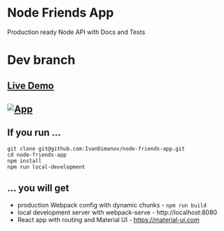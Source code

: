 # Node Friends App
Production ready Node API with Docs and Tests


# Dev branch


## [Live Demo](https://node-friends-app.now.sh)
## [![App](https://raw.githubusercontent.com/IvanDimanov/node-friends-app/master/image.png)](https://node-friends-app.now.sh)

## If you run ...
```
git clone git@github.com:IvanDimanov/node-friends-app.git
cd node-friends-app
npm install
npm run local-development
```

## ... you will get
- production Webpack config with dynamic chunks - `npm run build`
- local development server with webpack-serve - http://localhost:8080
- React app with routing and Material UI - https://material-ui.com

